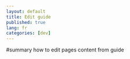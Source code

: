 ```yaml
---
layout: default
title: Edit guide
published: true
lang: fr
categories: [dev]
---
```

#summary how to edit pages content from guide

